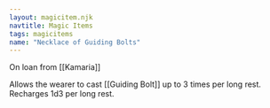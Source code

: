 ```yaml
---
layout: magicitem.njk
navtitle: Magic Items
tags: magicitems
name: "Necklace of Guiding Bolts"
---
```

On loan from [[Kamaria]]

Allows the wearer to cast [[Guiding Bolt]] up to 3 times per long rest. Recharges 1d3 per long rest.